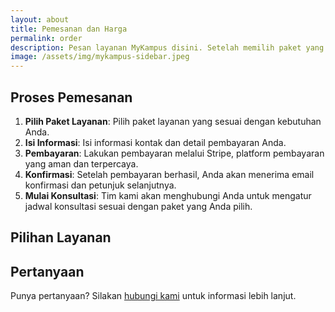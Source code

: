 ```yaml
---
layout: about
title: Pemesanan dan Harga
permalink: order
description: Pesan layanan MyKampus disini. Setelah memilih paket yang sesuai, Anda akan diarahkan ke halaman pembayaran yang aman menggunakan Stripe.
image: /assets/img/mykampus-sidebar.jpeg
---
```



## Proses Pemesanan

1. **Pilih Paket Layanan**: Pilih paket layanan yang sesuai dengan kebutuhan Anda.
2. **Isi Informasi**: Isi informasi kontak dan detail pembayaran Anda.
3. **Pembayaran**: Lakukan pembayaran melalui Stripe, platform pembayaran yang aman dan terpercaya.
4. **Konfirmasi**: Setelah pembayaran berhasil, Anda akan menerima email konfirmasi dan petunjuk selanjutnya.
5. **Mulai Konsultasi**: Tim kami akan menghubungi Anda untuk mengatur jadwal konsultasi sesuai dengan paket yang Anda pilih.

## Pilihan Layanan

<script async src="https://js.stripe.com/v3/pricing-table.js"></script>
<stripe-pricing-table pricing-table-id="prctbl_1PkyqVRrGmsQAtIecFldZoOU"
publishable-key="pk_live_51PkyIsRrGmsQAtIesceUxgBdBKsyibrDiBcHjbHxOgfCT3T0RJDLXa0GdqXYgpElcfeGJdHCqUzBxJTMtdtHBA7800FF68fUCi">
</stripe-pricing-table>

## Pertanyaan
Punya pertanyaan? Silakan [hubungi kami](/contact) untuk informasi lebih lanjut.

